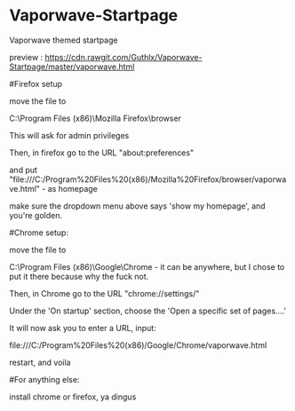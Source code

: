 # Vaporwave-Startpage
Vaporwave themed startpage

preview : https://cdn.rawgit.com/Guthlx/Vaporwave-Startpage/master/vaporwave.html

#Firefox setup
 
move the file to

C:\Program Files (x86)\Mozilla Firefox\browser

This will ask for admin privileges

Then, in firefox go to the URL "about:preferences"

and put "file:///C:/Program%20Files%20(x86)/Mozilla%20Firefox/browser/vaporwave.html" - as homepage

make sure the dropdown menu above says 'show my homepage', and you're golden.

#Chrome setup:

move the file to

C:\Program Files (x86)\Google\Chrome - it can be anywhere, but I chose to put it there because why the fuck not.

Then, in Chrome go to the URL "chrome://settings/"

Under the 'On startup' section, choose the 'Open a specific set of pages....'

It will now ask you to enter a URL, input:

file:///C:/Program%20Files%20(x86)/Google/Chrome/vaporwave.html

restart, and voila

#For anything else:

install chrome or firefox, ya dingus
